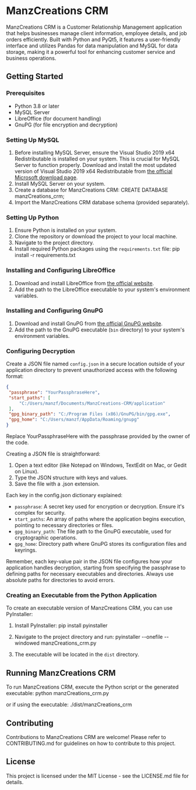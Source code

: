 # ManzCreations CRM

ManzCreations CRM is a Customer Relationship Management application that helps businesses manage client information, employee details, and job orders efficiently. Built with Python and PyQt5, it features a user-friendly interface and utilizes Pandas for data manipulation and MySQL for data storage, making it a powerful tool for enhancing customer service and business operations.

## Getting Started

### Prerequisites

- Python 3.8 or later
- MySQL Server
- LibreOffice (for document handling)
- GnuPG (for file encryption and decryption)

### Setting Up MySQL

1. Before installing MySQL Server, ensure the Visual Studio 2019 x64 Redistributable is installed on your system. This is crucial for MySQL Server to function properly. Download and install the most updated version of Visual Studio 2019 x64 Redistributable from [the official Microsoft download page](https://learn.microsoft.com/en-us/cpp/windows/latest-supported-vc-redist?view=msvc-170).
2. Install MySQL Server on your system.
3. Create a database for ManzCreations CRM:
   CREATE DATABASE manzCreations_crm;
4. Import the ManzCreations CRM database schema (provided separately).

### Setting Up Python

1. Ensure Python is installed on your system.
2. Clone the repository or download the project to your local machine.
3. Navigate to the project directory.
4. Install required Python packages using the `requirements.txt` file:
pip install -r requirements.txt


### Installing and Configuring LibreOffice

1. Download and install LibreOffice from [the official website](https://www.libreoffice.org/download/download/).
2. Add the path to the LibreOffice executable to your system's environment variables.

### Installing and Configuring GnuPG

1. Download and install GnuPG from [the official GnuPG website](https://gnupg.org/download/index.html).
2. Add the path to the GnuPG executable (`bin` directory) to your system's environment variables.

### Configuring Decryption

Create a JSON file named `config.json` in a secure location outside of your application directory to prevent unauthorized access with the following format:

```json
{
 "passphrase": "YourPassphraseHere",
 "start_paths": [
     "C:/Users/manzf/Documents/ManzCreations-CRM/application"
 ],
 "gpg_binary_path": "C:/Program Files (x86)/GnuPG/bin/gpg.exe",
 "gpg_home": "C:/Users/manzf/AppData/Roaming/gnupg"
}
```
Replace YourPassphraseHere with the passphrase provided by the owner of the code.

Creating a JSON file is straightforward:

1. Open a text editor (like Notepad on Windows, TextEdit on Mac, or Gedit on Linux).
2. Type the JSON structure with keys and values.
3. Save the file with a .json extension.

Each key in the config.json dictionary explained:
- `passphrase`: A secret key used for encryption or decryption. Ensure it's complex for security.
- `start_paths`: An array of paths where the application begins execution, pointing to necessary directories or files.
- `gpg_binary_path`: The file path to the GnuPG executable, used for cryptographic operations.
- `gpg_home`: Directory path where GnuPG stores its configuration files and keyrings.

Remember, each key-value pair in the JSON file configures how your application handles decryption, starting from specifying the passphrase to defining paths for necessary executables and directories. Always use absolute paths for directories to avoid errors.

### Creating an Executable from the Python Application

To create an executable version of ManzCreations CRM, you can use PyInstaller:

1. Install PyInstaller:
pip install pyinstaller

2. Navigate to the project directory and run:
pyinstaller --onefile --windowed manzCreations_crm.py

3. The executable will be located in the `dist` directory.

## Running ManzCreations CRM

To run ManzCreations CRM, execute the Python script or the generated executable:
python manzCreations_crm.py

or if using the executable:
./dist/manzCreations_crm

## Contributing

Contributions to ManzCreations CRM are welcome! Please refer to CONTRIBUTING.md for guidelines on how to contribute to this project.

## License

This project is licensed under the MIT License - see the LICENSE.md file for details.
